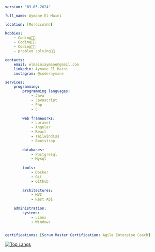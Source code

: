 
```yaml
version: "03.05.2024"

full_name: Aymane El Maini

location: [Morocco🇲🇦]

hobbies:
    - Coding👨‍💻
    - Coding👨‍💻
    - Coding👨‍💻
    - problem solving👨‍💻

contacts:
    email: elmainiaymane@gmail.com
    linkedin: Aymane El Maini
    instagram: @coderaymane

services:
    programming:
        programming languages:
            - Java
            - Javascript
            - Php
            - C
            
        web frameworks:
            - Laravel
            - Angular
            - React
            - TailwindCss
            - Bootstrap
                      
        databases:
            - PostgreSql
            - Mysql
              
        tools:
            - Docker
            - Git
            - Github
            
        architectures:
            - MVC
            - Rest Api
    
    administration:
        systems:
            - Linux
            - Windows
    

certifications: [Scrum Master Certification: Agile Enterpise Coach]
```
   [![Top Langs](https://github-readme-stats.vercel.app/api/top-langs/?username=aymaneTech&exclude_repo=coworkinn-deploy,portfolio-deploy,watch-ecommerce,photography-portfolio,web-projects&langs_count=18&theme=radical)](https://github.com/anuraghazra/github-readme-stats)
